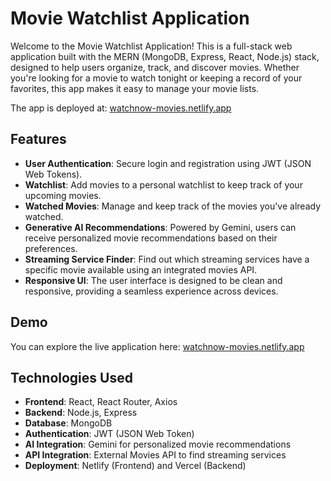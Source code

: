 # Movie Watchlist Application

Welcome to the Movie Watchlist Application! This is a full-stack web application built with the MERN (MongoDB, Express, React, Node.js) stack, designed to help users organize, track, and discover movies. Whether you're looking for a movie to watch tonight or keeping a record of your favorites, this app makes it easy to manage your movie lists.

The app is deployed at: [watchnow-movies.netlify.app](https://watchnow-movies.netlify.app)

## Features

- **User Authentication**: Secure login and registration using JWT (JSON Web Tokens).
- **Watchlist**: Add movies to a personal watchlist to keep track of your upcoming movies.
- **Watched Movies**: Manage and keep track of the movies you've already watched.
- **Generative AI Recommendations**: Powered by Gemini, users can receive personalized movie recommendations based on their preferences.
- **Streaming Service Finder**: Find out which streaming services have a specific movie available using an integrated movies API.
- **Responsive UI**: The user interface is designed to be clean and responsive, providing a seamless experience across devices.

## Demo

You can explore the live application here: [watchnow-movies.netlify.app](https://watchnow-movies.netlify.app)

## Technologies Used

- **Frontend**: React, React Router, Axios
- **Backend**: Node.js, Express
- **Database**: MongoDB
- **Authentication**: JWT (JSON Web Token)
- **AI Integration**: Gemini for personalized movie recommendations
- **API Integration**: External Movies API to find streaming services
- **Deployment**: Netlify (Frontend) and Vercel (Backend)




